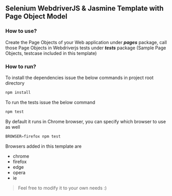 ## Selenium WebdriverJS & Jasmine Template with Page Object Model

### How to use?
Create the Page Objects of your Web application under **_pages_** package, call those Page Objects in Webdriverjs tests under **_tests_** package (Sample Page Objects, testcase included in this template)

### How to run?
To install the dependencies issue the below commands in project root directory
```javascript
npm install
``` 
To run the tests issue the below command
```javascript
npm test
``` 
By default it runs in Chrome browser, you can specify which browser to use as well
```javascript
BROWSER=firefox npm test
```

Browsers added in this template are 
* chrome
* firefox
* edge
* opera
* ie

> Feel free to modify it to your own needs :)